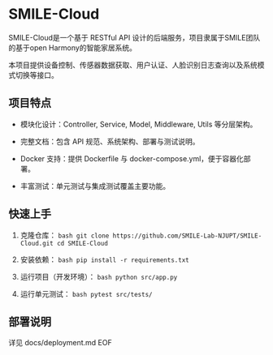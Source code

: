 
# SMILE-Cloud

SMILE-Cloud是一个基于 RESTful API 设计的后端服务，项目隶属于SMILE团队的基于open Harmony的智能家居系统。


本项目提供设备控制、传感器数据获取、用户认证、人脸识别日志查询以及系统模式切换等接口。

## 项目特点

* 模块化设计：Controller, Service, Model, Middleware, Utils 等分层架构。
    
* 完整文档：包含 API 规范、系统架构、部署与测试说明。
    
* Docker 支持：提供 Dockerfile 与 docker-compose.yml，便于容器化部署。
    
* 丰富测试：单元测试与集成测试覆盖主要功能。
    

## 快速上手

1. 克隆仓库： ```bash git clone https://github.com/SMILE-Lab-NJUPT/SMILE-Cloud.git cd SMILE-Cloud ```
    
2. 安装依赖： ```bash pip install -r requirements.txt ```
    
3. 运行项目（开发环境）： ```bash python src/app.py ```
    
4. 运行单元测试： ```bash pytest src/tests/ ```
    

## 部署说明

详见 docs/deployment.md EOF

